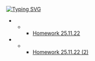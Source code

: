 [![Typing SVG](https://readme-typing-svg.herokuapp.com?font=Fira+Code&duration=1000&pause=1000&color=F70E3F&width=435&lines=DZ+Tasks-Javay)](https://github.com/ArtemWo/Tasks-Java35m-Prof)
- - -  [Homework 25.11.22](https://github.com/ArtemWo/Tasks-Java35m-Prof/tree/master/HW_TasksJava25_11_22) 
- - - [Homework 25.11.22 (2)](https://github.com/ArtemWo/Tasks-Java35m-Prof/tree/master/HW_TasksJava25_11_22_2) 

